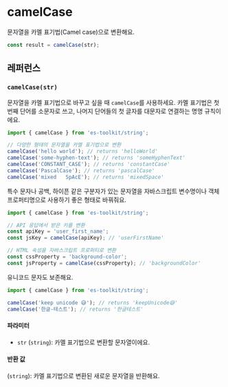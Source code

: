 # camelCase

문자열을 카멜 표기법(Camel case)으로 변환해요.

```typescript
const result = camelCase(str);
```

## 레퍼런스

### `camelCase(str)`

문자열을 카멜 표기법으로 바꾸고 싶을 때 `camelCase`를 사용하세요. 카멜 표기법은 첫 번째 단어를 소문자로 쓰고, 나머지 단어들의 첫 글자를 대문자로 연결하는 명명 규칙이에요.

```typescript
import { camelCase } from 'es-toolkit/string';

// 다양한 형태의 문자열을 카멜 표기법으로 변환
camelCase('hello world'); // returns 'helloWorld'
camelCase('some-hyphen-text'); // returns 'someHyphenText'
camelCase('CONSTANT_CASE'); // returns 'constantCase'
camelCase('PascalCase'); // returns 'pascalCase'
camelCase('mixed   SpAcE'); // returns 'mixedSpace'
```

특수 문자나 공백, 하이픈 같은 구분자가 있는 문자열을 자바스크립트 변수명이나 객체 프로퍼티명으로 사용하기 좋은 형태로 바꿔줘요.

```typescript
import { camelCase } from 'es-toolkit/string';

// API 응답에서 받은 키를 변환
const apiKey = 'user_first_name';
const jsKey = camelCase(apiKey); // 'userFirstName'

// HTML 속성을 자바스크립트 프로퍼티로 변환
const cssProperty = 'background-color';
const jsProperty = camelCase(cssProperty); // 'backgroundColor'
```

유니코드 문자도 보존해요.

```typescript
import { camelCase } from 'es-toolkit/string';

camelCase('keep unicode 😅'); // returns 'keepUnicode😅'
camelCase('한글-테스트'); // returns '한글테스트'
```

#### 파라미터

- `str` (`string`): 카멜 표기법으로 변환할 문자열이에요.

#### 반환 값

(`string`): 카멜 표기법으로 변환된 새로운 문자열을 반환해요.
